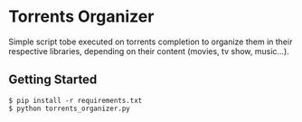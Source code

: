 # Torrents Organizer

Simple script tobe executed on torrents completion to organize them in their respective libraries, depending on their content (movies, tv show, music...).

## Getting Started

```shell
$ pip install -r requirements.txt
$ python torrents_organizer.py
```